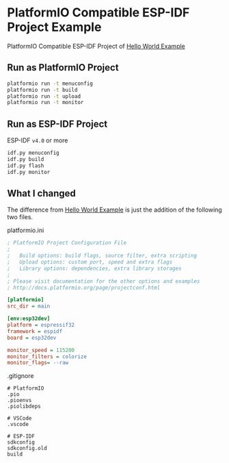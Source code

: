 # PlatformIO Compatible ESP-IDF Project Example

PlatformIO Compatible ESP-IDF Project of [Hello World Example](https://github.com/espressif/esp-idf/tree/master/examples/get-started/hello_world)

## Run as PlatformIO Project

```sh
platformio run -t menuconfig
platformio run -t build
platformio run -t upload
platformio run -t monitor
```

## Run as ESP-IDF Project

ESP-IDF `v4.0` or more

```sh
idf.py menuconfig
idf.py build
idf.py flash
idf.py monitor
```

## What I changed

The difference from [Hello World Example](https://github.com/espressif/esp-idf/tree/master/examples/get-started/hello_world) is just the addition of the following two files.

platformio.ini

```ini
; PlatformIO Project Configuration File
;
;   Build options: build flags, source filter, extra scripting
;   Upload options: custom port, speed and extra flags
;   Library options: dependencies, extra library storages
;
; Please visit documentation for the other options and examples
; http://docs.platformio.org/page/projectconf.html

[platformio]
src_dir = main

[env:esp32dev]
platform = espressif32
framework = espidf
board = esp32dev

monitor_speed = 115200
monitor_filters = colorize
monitor_flags= --raw
```

.gitignore

```git
# PlatformIO
.pio
.pioenvs
.piolibdeps

# VSCode
.vscode

# ESP-IDF
sdkconfig
sdkconfig.old
build
```

